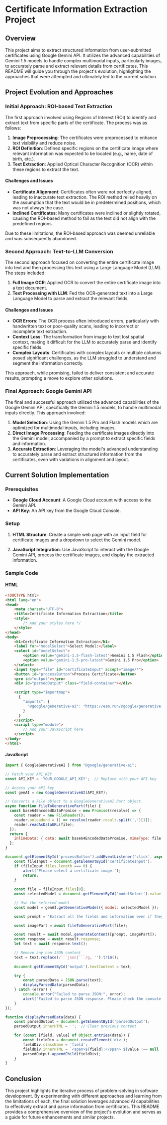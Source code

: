 # Certificate Information Extraction Project

## Overview

This project aims to extract structured information from user-submitted certificates using Google Gemini API. It utilizes the advanced capabilities of Gemini 1.5 models to handle complex multimodal inputs, particularly images, to accurately parse and extract relevant details from certificates. This README will guide you through the project's evolution, highlighting the approaches that were attempted and ultimately led to the current solution.

## Project Evolution and Approaches

### Initial Approach: ROI-based Text Extraction

The first approach involved using Regions of Interest (ROI) to identify and extract text from specific parts of the certificate. The process was as follows:

1. **Image Preprocessing**: The certificates were preprocessed to enhance text visibility and reduce noise.
2. **ROI Definition**: Defined specific regions on the certificate image where relevant information was expected to be located (e.g., name, date of birth, etc.).
3. **Text Extraction**: Applied Optical Character Recognition (OCR) within these regions to extract the text.

#### Challenges and Issues

- **Certificate Alignment**: Certificates often were not perfectly aligned, leading to inaccurate text extraction. The ROI method relied heavily on the assumption that the text would be in predetermined positions, which was not always the case.
- **Inclined Certificates**: Many certificates were inclined or slightly rotated, causing the ROI-based method to fail as the text did not align with the predefined regions.

Due to these limitations, the ROI-based approach was deemed unreliable and was subsequently abandoned.

### Second Approach: Text-to-LLM Conversion

The second approach focused on converting the entire certificate image into text and then processing this text using a Large Language Model (LLM). The steps included:

1. **Full Image OCR**: Applied OCR to convert the entire certificate image into a text document.
2. **Text Processing with LLM**: Fed the OCR-generated text into a Large Language Model to parse and extract the relevant fields.

#### Challenges and Issues

- **OCR Errors**: The OCR process often introduced errors, particularly with handwritten text or poor-quality scans, leading to incorrect or incomplete text extraction.
- **Context Loss**: The transformation from image to text lost spatial context, making it difficult for the LLM to accurately parse and identify specific fields.
- **Complex Layouts**: Certificates with complex layouts or multiple columns posed significant challenges, as the LLM struggled to understand and segment the information correctly.

This approach, while promising, failed to deliver consistent and accurate results, prompting a move to explore other solutions.

### Final Approach: Google Gemini API

The final and successful approach utilized the advanced capabilities of the Google Gemini API, specifically the Gemini 1.5 models, to handle multimodal inputs directly. This approach involved:

1. **Model Selection**: Using the Gemini 1.5 Pro and Flash models which are optimized for multimodal inputs, including images.
2. **Direct Image Processing**: Feeding the certificate images directly into the Gemini model, accompanied by a prompt to extract specific fields and information.
3. **Accurate Extraction**: Leveraging the model's advanced understanding to accurately parse and extract structured information from the certificates, even with variations in alignment and layout.

## Current Solution Implementation

### Prerequisites

- **Google Cloud Account**: A Google Cloud account with access to the Gemini API.
- **API Key**: An API key from the Google Cloud Console.

### Setup

1. **HTML Structure**: Create a simple web page with an input field for certificate images and a dropdown to select the Gemini model.

2. **JavaScript Integration**: Use JavaScript to interact with the Google Gemini API, process the certificate images, and display the extracted information.

### Sample Code

#### HTML

```html
<!DOCTYPE html>
<html lang="en">
<head>
    <meta charset="UTF-8">
    <title>Certificate Information Extraction</title>
    <style>
        /* Add your styles here */
    </style>
</head>
<body>
    <h1>Certificate Information Extraction</h1>
    <label for="modelSelect">Select Model:</label>
    <select id="modelSelect">
        <option value="gemini-1.5-flash-latest">Gemini 1.5 Flash</option>
        <option value="gemini-1.5-pro-latest">Gemini 1.5 Pro</option>
    </select>
    <input type="file" id="certificateInput" accept="image/*">
    <button id="processButton">Process Certificate</button>
    <pre id="output"></pre>
    <div id="parsedOutput" class="field-container"></div>

    <script type="importmap">
      {
        "imports": {
          "@google/generative-ai": "https://esm.run/@google/generative-ai"
        }
      }
    </script>
    <script type="module">
        // Add your JavaScript here
    </script>
</body>
</html>
```

#### JavaScript

```javascript
import { GoogleGenerativeAI } from "@google/generative-ai";

// Fetch your API_KEY
const API_KEY = 'YOUR_GOOGLE_API_KEY';  // Replace with your API key

// Access your API key
const genAI = new GoogleGenerativeAI(API_KEY);

// Converts a File object to a GoogleGenerativeAI.Part object.
async function fileToGenerativePart(file) {
  const base64EncodedDataPromise = new Promise((resolve) => {
    const reader = new FileReader();
    reader.onloadend = () => resolve(reader.result.split(',')[1]);
    reader.readAsDataURL(file);
  });
  return {
    inlineData: { data: await base64EncodedDataPromise, mimeType: file.type },
  };
}

document.getElementById('processButton').addEventListener('click', async () => {
    const fileInput = document.getElementById('certificateInput');
    if (fileInput.files.length === 0) {
        alert('Please select a certificate image.');
        return;
    }
    
    const file = fileInput.files[0];
    const selectedModel = document.getElementById('modelSelect').value;

    // Use the selected model
    const model = genAI.getGenerativeModel({ model: selectedModel });

    const prompt = "Extract all the fields and information even if they are empty from this certificate image in French in a JSON format.";

    const imagePart = await fileToGenerativePart(file);

    const result = await model.generateContent([prompt, imagePart]);
    const response = await result.response;
    let text = await response.text();

    // Remove any non-JSON content
    text = text.replace(/```json|```/g, '').trim();
    
    document.getElementById('output').textContent = text;

    try {
        const parsedData = JSON.parse(text);
        displayParsedData(parsedData);
    } catch (error) {
        console.error("Failed to parse JSON:", error);
        alert("Failed to parse JSON response. Please check the console for details.");
    }
});

function displayParsedData(data) {
    const parsedOutput = document.getElementById('parsedOutput');
    parsedOutput.innerHTML = '';  // Clear previous content

    for (const [field, value] of Object.entries(data)) {
        const fieldDiv = document.createElement('div');
        fieldDiv.className = 'field';
        fieldDiv.innerHTML = `<span>${field}:</span> ${value !== null ? value : 'N/A'}`;
        parsedOutput.appendChild(fieldDiv);
    }
}
```

## Conclusion

This project highlights the iterative process of problem-solving in software development. By experimenting with different approaches and learning from the limitations of each, the final solution leverages advanced AI capabilities to effectively extract and parse information from certificates. This README provides a comprehensive overview of the project's evolution and serves as a guide for future enhancements and similar projects.
